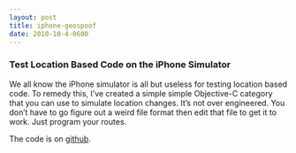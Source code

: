```yaml
---
layout: post
title: iphone-geospoof
date: 2010-10-4-0600
---
```

### Test Location Based Code on the iPhone Simulator

We all know the iPhone simulator is all but useless for testing location based code. To remedy this, I’ve created a simple simple Objective-C category that you can use to simulate location changes. It’s not over engineered. You don’t have to go figure out a weird file format then edit that file to get it to work. Just program your routes.

The code is on [github](http://github.com/derrickj/iphone-geospoof/).